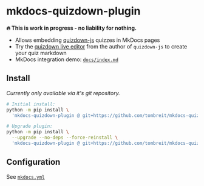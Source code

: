 <!--
SPDX-FileCopyrightText: 2024 Thomas Breitner

SPDX-License-Identifier: MIT
-->

# mkdocs-quizdown-plugin

**🔥 This is work in progress - no liability for nothing.**

- Allows embedding [quizdown-js](https://github.com/bonartm/quizdown-js) quizzes in MkDocs pages
- Try the [quizdown live editor](https://bonartm.github.io/quizdown-live-editor/) from the author of `quizdown-js` to create your quiz markdown
- MkDocs integration demo: [`docs/index.md`](docs/index.md)

## Install

*Currently only available via it's git repository.*

```bash
# Initial install:
python -m pip install \
  'mkdocs-quizdown-plugin @ git+https://github.com/tombreit/mkdocs-quizdown-plugin'

# Upgrade plugin:
python -m pip install \
  --upgrade --no-deps --force-reinstall \
  'mkdocs-quizdown-plugin @ git+https://github.com/tombreit/mkdocs-quizdown-plugin'
```

## Configuration

See [`mkdocs.yml`](https://github.com/tombreit/mkdocs-quizdown-plugin/blob/main/mkdocs.yml)
